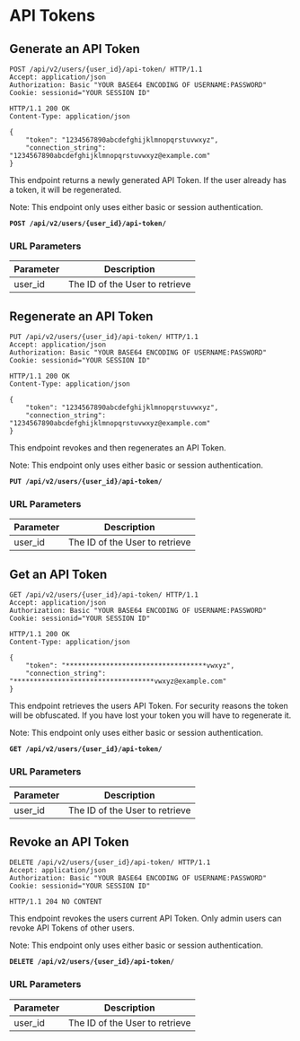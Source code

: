 # API Tokens

## Generate an API Token

```http
POST /api/v2/users/{user_id}/api-token/ HTTP/1.1
Accept: application/json
Authorization: Basic "YOUR BASE64 ENCODING OF USERNAME:PASSWORD"
Cookie: sessionid="YOUR SESSION ID"
```

```http
HTTP/1.1 200 OK
Content-Type: application/json

{
    "token": "1234567890abcdefghijklmnopqrstuvwxyz",
    "connection_string": "1234567890abcdefghijklmnopqrstuvwxyz@example.com"
}
```

This endpoint returns a newly generated API Token.
If the user already has a token, it will be regenerated.

Note: This endpoint only uses either basic or session authentication.

**`POST /api/v2/users/{user_id}/api-token/`**

### URL Parameters

Parameter | Description
--------- | -----------
user_id   | The ID of the User to retrieve









## Regenerate an API Token

```http
PUT /api/v2/users/{user_id}/api-token/ HTTP/1.1
Accept: application/json
Authorization: Basic "YOUR BASE64 ENCODING OF USERNAME:PASSWORD"
Cookie: sessionid="YOUR SESSION ID"
```

```http
HTTP/1.1 200 OK
Content-Type: application/json

{
    "token": "1234567890abcdefghijklmnopqrstuvwxyz",
    "connection_string": "1234567890abcdefghijklmnopqrstuvwxyz@example.com"
}
```

This endpoint revokes and then regenerates an API Token.

Note: This endpoint only uses either basic or session authentication.

**`PUT /api/v2/users/{user_id}/api-token/`**

### URL Parameters

Parameter | Description
--------- | -----------
user_id   | The ID of the User to retrieve










## Get an API Token

```http
GET /api/v2/users/{user_id}/api-token/ HTTP/1.1
Accept: application/json
Authorization: Basic "YOUR BASE64 ENCODING OF USERNAME:PASSWORD"
Cookie: sessionid="YOUR SESSION ID"
```


```http
HTTP/1.1 200 OK
Content-Type: application/json

{
    "token": "***********************************vwxyz",
    "connection_string": "***********************************vwxyz@example.com"
}
```

This endpoint retrieves the users API Token. For security reasons the token
will be obfuscated. If you have lost your token you will have to regenerate it.

Note: This endpoint only uses either basic or session authentication.

**`GET /api/v2/users/{user_id}/api-token/`**

### URL Parameters

Parameter | Description
--------- | -----------
user_id   | The ID of the User to retrieve










## Revoke an API Token

```http
DELETE /api/v2/users/{user_id}/api-token/ HTTP/1.1
Accept: application/json
Authorization: Basic "YOUR BASE64 ENCODING OF USERNAME:PASSWORD"
Cookie: sessionid="YOUR SESSION ID"
```


```http
HTTP/1.1 204 NO CONTENT
```

This endpoint revokes the users current API Token.
Only admin users can revoke API Tokens of other users.

Note: This endpoint only uses either basic or session authentication.

**`DELETE /api/v2/users/{user_id}/api-token/`**

### URL Parameters

Parameter | Description
--------- | -----------
user_id   | The ID of the User to retrieve
